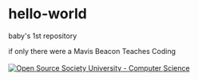 # hello-world
baby's 1st repository

if only there were a Mavis Beacon Teaches Coding <br> <br>
<a href="https://github.com/ossu/computer-science"><img alt="Open Source Society University - Computer Science" src="https://img.shields.io/badge/OSSU-computer--science-blue.svg"></a>
